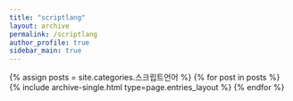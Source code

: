 ```yaml
---
title: "scriptlang"
layout: archive
permalink: /scriptlang
author_profile: true
sidebar_main: true
---
```



{% assign posts = site.categories.스크립트언어 %}
{% for post in posts %} {% include archive-single.html type=page.entries_layout %} {% endfor %}